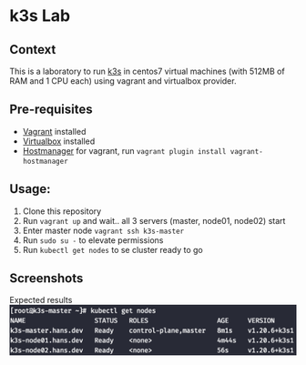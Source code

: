 # k3s Lab

## Context

This is a laboratory to run [k3s](https://k3s.io/) in centos7 virtual machines (with 512MB of RAM and 1 CPU each) using vagrant and virtualbox provider.

## Pre-requisites

- [Vagrant](https://www.vagrantup.com/downloads)  installed
- [Virtualbox](https://www.virtualbox.org/wiki/Downloads) installed
- [Hostmanager](https://github.com/devopsgroup-io/vagrant-hostmanager) for vagrant, run `vagrant plugin install vagrant-hostmanager`

## Usage:

1. Clone this repository
2. Run `vagrant up` and wait.. all 3 servers (master, node01, node02) start
3. Enter master node `vagrant ssh k3s-master`
4. Run `sudo su -` to elevate permissions
5. Run `kubectl get nodes` to se cluster ready to go

## Screenshots

Expected results
![Expected](https://github.com/hansnewton/k3s-lab/raw/main/screenshots/expected.png)